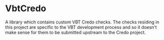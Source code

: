 # VbtCredo

A library which contains custom VBT Credo checks. The checks residing in this project are specific to the VBT development process and so it doesn't make sense for them to be submitted upstream to the Credo project.
